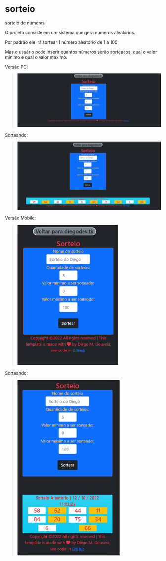 # sorteio
sorteio de números

O projeto consiste em um sistema que gera numeros aleatórios.

Por padrão ele irá sortear 1 número aleatório de 1 a 100.

Mas o usuário pode inserir quantos números serão sorteados, qual o valor mínimo e qual o valor máximo.

Versão PC:
> ![alt text](https://github.com/DiegoMGouveia/sorteio/blob/main/sorteio-pc.png?raw=true)

Sorteando:
> ![alt text](https://github.com/DiegoMGouveia/sorteio/blob/main/sorteio-pc-run.png?raw=true)


Versão Mobile:
> ![alt text](https://github.com/DiegoMGouveia/sorteio/blob/main/sorteio-mobile.png?raw=true)

Sorteando:
> ![alt text](https://github.com/DiegoMGouveia/sorteio/blob/main/sorteio-mobile-run.png?raw=true)

